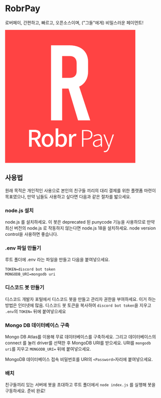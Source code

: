 # RobrPay

로버페이, 간편하고, 빠르고, 오픈소스이며, ("그들"에게) 비밀스러운 페이먼트!

![1703510531286](image/README/robrpay_logo_main.png)

## 사용법

원래 목적은 개인적인 사용으로 본인의 친구들 끼리의 대리 결제를 위한 플랫폼 마련이 목표였으나, 만약 님들도 사용하고 싶다면 다음과 같은 절차를 밟으세요.

### node.js 설치

node.js 를 설치하세요. 이 봇은 deprecated 된 punycode 기능을 사용하므로 만약 최신 버전의 node.js 로 작동하지 않는다면 node.js 18을 설치하세요. node version control을 사용하면 좋습니다.

### .env 파일 만들기

루트 폴더에 .env 라는 파일을 만들고 다음을 붙여넣으세요.

```properties
TOKEN=discord bot token
MONGODB_URI=mongodb uri
```

### 디스코드 봇 만들기

디스코드 개발자 포털에서 디스코드 봇을 만들고 관리자 권한을 부여하세요. 이거 하는 방법은 인터넷에 많음.
디스코드 봇 토큰을 복사하여 `discord bot token`을 지우고 `.env`의 `TOKEN=` 뒤에 붙여넣으세요

### Mongo DB 데이터베이스 구축

Mongo DB Atlas를 이용해 무료 데이터베이스를 구축하세요. 그리고 데이터베이스의 connect 를 눌러 driver를 선택한 후 MongoDB URI를 받으세요.
URI를 `mongodb uri`를 지우고 `MONGODB_URI=` 뒤에 붙여넣으세요.

MongoDB 데이터베이스 접속 비밀번호를 URI의 `<Password>`자리에 붙여넣으세요.

### 배치

친구들끼리 있는 서버에 봇을 초대하고 루트 폴더에서 `node index.js` 를 실행해 봇을 구동하세요. 준비 완료!
